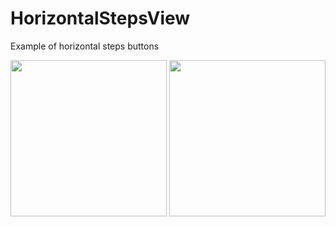 # HorizontalStepsView

Example of horizontal steps buttons 

<img src="https://habrastorage.org/web/407/082/d3e/407082d3e7bc46f08a04e94a6b831b71.png" width="250" /> <img src="https://habrastorage.org/web/fe3/573/9e1/fe35739e16c54d06814dced910d08453.png" width="250" />

